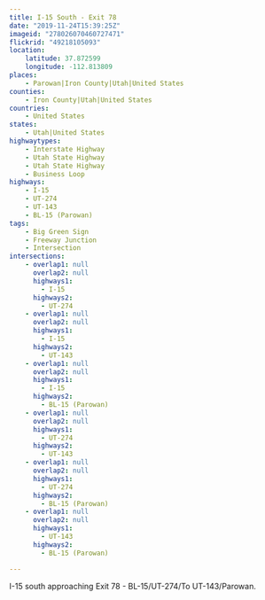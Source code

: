 ```yaml
---
title: I-15 South - Exit 78
date: "2019-11-24T15:39:25Z"
imageid: "278026070460727471"
flickrid: "49218105093"
location:
    latitude: 37.872599
    longitude: -112.813809
places:
    - Parowan|Iron County|Utah|United States
counties:
    - Iron County|Utah|United States
countries:
    - United States
states:
    - Utah|United States
highwaytypes:
    - Interstate Highway
    - Utah State Highway
    - Utah State Highway
    - Business Loop
highways:
    - I-15
    - UT-274
    - UT-143
    - BL-15 (Parowan)
tags:
    - Big Green Sign
    - Freeway Junction
    - Intersection
intersections:
    - overlap1: null
      overlap2: null
      highways1:
        - I-15
      highways2:
        - UT-274
    - overlap1: null
      overlap2: null
      highways1:
        - I-15
      highways2:
        - UT-143
    - overlap1: null
      overlap2: null
      highways1:
        - I-15
      highways2:
        - BL-15 (Parowan)
    - overlap1: null
      overlap2: null
      highways1:
        - UT-274
      highways2:
        - UT-143
    - overlap1: null
      overlap2: null
      highways1:
        - UT-274
      highways2:
        - BL-15 (Parowan)
    - overlap1: null
      overlap2: null
      highways1:
        - UT-143
      highways2:
        - BL-15 (Parowan)

---
```

I-15 south approaching Exit 78 - BL-15/UT-274/To UT-143/Parowan.
